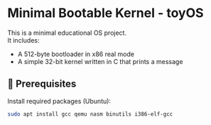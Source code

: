 # Minimal Bootable Kernel - toyOS

This is a minimal educational OS project.  
It includes:
- A 512-byte bootloader in x86 real mode
- A simple 32-bit kernel written in C that prints a message

## 🔧 Prerequisites

Install required packages (Ubuntu):

```bash
sudo apt install gcc qemu nasm binutils i386-elf-gcc
